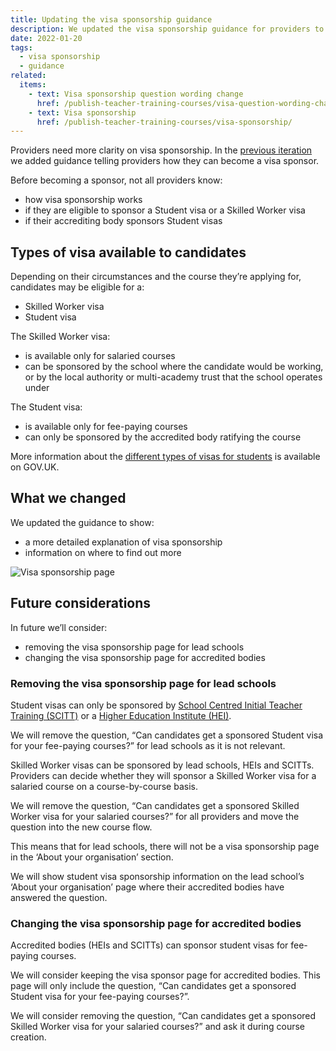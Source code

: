 ```yaml
---
title: Updating the visa sponsorship guidance
description: We updated the visa sponsorship guidance for providers to include candidate eligibility criteria and how sponsorship works
date: 2022-01-20
tags:
  - visa sponsorship
  - guidance
related:
  items:
    - text: Visa sponsorship question wording change
      href: /publish-teacher-training-courses/visa-question-wording-change/
    - text: Visa sponsorship
      href: /publish-teacher-training-courses/visa-sponsorship/
---
```


Providers need more clarity on visa sponsorship. In the [previous iteration](/publish-teacher-training-courses/visa-question-wording-change/) we added guidance telling providers how they can become a visa sponsor.

Before becoming a sponsor, not all providers know:

- how visa sponsorship works
- if they are eligible to sponsor a Student visa or a Skilled Worker visa
- if their accrediting body sponsors Student visas

## Types of visa available to candidates

Depending on their circumstances and the course they’re applying for, candidates may be eligible for a:

- Skilled Worker visa
- Student visa

The Skilled Worker visa:

- is available only for salaried courses
- can be sponsored by the school where the candidate would be working, or by the local authority or multi-academy trust that the school operates under

The Student visa:

- is available only for fee-paying courses
- can only be sponsored by the accredited body ratifying the course

More information about the [different types of visas for students](https://www.gov.uk/government/publications/train-to-teach-in-england-non-uk-applicants/train-to-teach-in-england-if-youre-a-non-uk-citizen#visa) is available on GOV.UK.

## What we changed

We updated the guidance to show:

- a more detailed explanation of visa sponsorship
- information on where to find out more

![Visa sponsorship page](organisation-settings--visa-sponsorship.png)

## Future considerations

In future we’ll consider:

- removing the visa sponsorship page for lead schools
- changing the visa sponsorship page for accredited bodies

### Removing the visa sponsorship page for lead schools

Student visas can only be sponsored by [School Centred Initial Teacher Training (SCITT)](/glossary#school-centred-initial-teacher-training-(scitt)) or a [Higher Education Institute (HEI)](/glossary#higher-education-institution-(hei)).

We will remove the question, “Can candidates get a sponsored Student visa for your fee-paying courses?” for lead schools as it is not relevant.

Skilled Worker visas can be sponsored by lead schools, HEIs and SCITTs. Providers can decide whether they will sponsor a Skilled Worker visa for a salaried course on a course-by-course basis.

We will remove the question, “Can candidates get a sponsored Skilled Worker visa for your salaried courses?” for all providers and move the question into the new course flow.

This means that for lead schools, there will not be a visa sponsorship page in the ‘About your organisation’ section.

We will show student visa sponsorship information on the lead school’s ‘About your organisation’ page where their accredited bodies have answered the question.

### Changing the visa sponsorship page for accredited bodies

Accredited bodies (HEIs and SCITTs) can sponsor student visas for fee-paying courses.

We will consider keeping the visa sponsor page for accredited bodies. This page will only include the question, “Can candidates get a sponsored Student visa for your fee-paying courses?”.

We will consider removing the question, “Can candidates get a sponsored Skilled Worker visa for your salaried courses?” and ask it during course creation.

